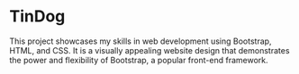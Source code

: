 # TinDog
This project showcases my skills in web development using Bootstrap, HTML, and CSS. It is a visually appealing website design that demonstrates the power and flexibility of Bootstrap, a popular front-end framework.
